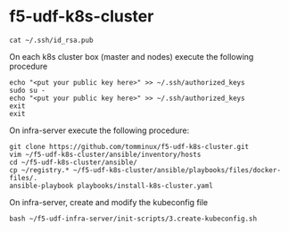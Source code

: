 # f5-udf-k8s-cluster

    cat ~/.ssh/id_rsa.pub

On each k8s cluster box (master and nodes) execute the following procedure

    echo "<put your public key here>" >> ~/.ssh/authorized_keys
    sudo su -
    echo "<put your public key here>" >> ~/.ssh/authorized_keys
    exit
    exit
   
On infra-server execute the following procedure:

    git clone https://github.com/tomminux/f5-udf-k8s-cluster.git
    vim ~/f5-udf-k8s-cluster/ansible/inventory/hosts
    cd ~/f5-udf-k8s-cluster/ansible/
    cp ~/registry.* ~/f5-udf-k8s-cluster/ansible/playbooks/files/docker-files/.
    ansible-playbook playbooks/install-k8s-cluster.yaml

On infra-server, create and modify the kubeconfig file

    bash ~/f5-udf-infra-server/init-scripts/3.create-kubeconfig.sh